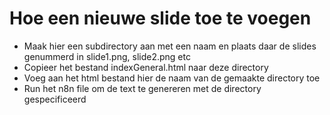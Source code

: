 # Hoe een nieuwe slide toe te voegen

* Maak hier een subdirectory aan met een naam en plaats daar de slides genummerd in slide1.png, slide2.png etc
* Copieer het bestand indexGeneral.html naar deze directory
* Voeg aan het html bestand hier de naam van de gemaakte directory toe
* Run het n8n file om de text te genereren met de directory gespecificeerd
